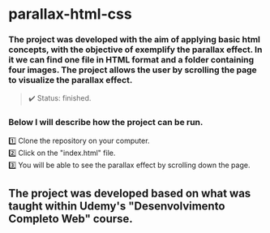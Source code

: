 <h1> parallax-html-css </h1>

### The project was developed with the aim of applying basic html concepts, with the objective of exemplify the parallax effect. In it we can find one file in HTML format and a folder containing four images. The project allows the user by scrolling the page to visualize the parallax effect.

>✔️ Status: finished.

### Below I will describe how the project can be run.

  1️⃣ Clone the repository on your computer.<br>
  2️⃣ Click on the "index.html" file.<br>
  3️⃣ You will be able to see the parallax effect by scrolling down the page.<br>


## The project was developed based on what was taught within Udemy's "Desenvolvimento Completo Web" course.
